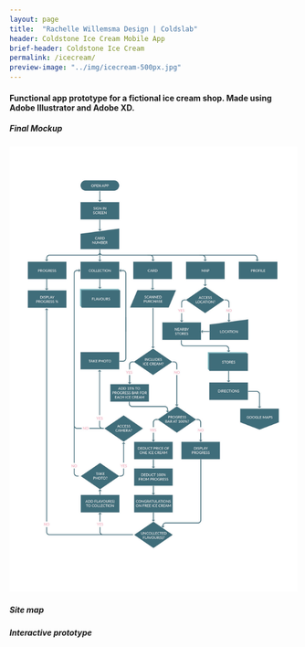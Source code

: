 ```yaml
---
layout: page
title:  "Rachelle Willemsma Design | Coldslab"
header: Coldstone Ice Cream Mobile App
brief-header: Coldstone Ice Cream
permalink: /icecream/
preview-image: "../img/icecream-500px.jpg"
---
```


#### Functional app prototype for a fictional ice cream shop. Made using Adobe Illustrator and Adobe XD.

##### Final Mockup

![Coldstone site map](../img/icecream-flowchart.jpg)

##### Site map

##### Interactive prototype
